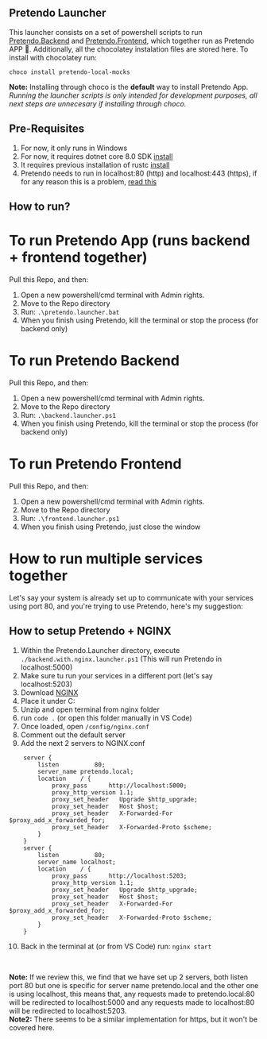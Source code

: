 ## Pretendo Launcher 
This launcher consists on a set of powershell scripts to run [Pretendo.Backend](https://github.com/Bengie23/Pretendo.Backend) and [Pretendo.Frontend](https://github.com/Bengie23/Pretendo_Frontend), which together run as Pretendo APP 🐼. Additionally, all the chocolatey instalation files are stored here.
 To install with chocolatey run:  
```
choco install pretendo-local-mocks
```
**Note:** Installing through choco is the **default** way to install Pretendo App. *Running the launcher scripts is only intended for development purposes, all next steps are unnecesary if installing through choco.*

## Pre-Requisites
1. For now, it only runs in Windows
2. For now, it requires dotnet core 8.0 SDK [install](https://dotnet.microsoft.com/en-us/download/dotnet/8.0)
3. It requires previous installation of rustc [install](https://www.rust-lang.org/tools/install)
4. Pretendo needs to run in localhost:80 (http) and localhost:443 (https), if for any reason this is a problem, [read this](#how-to-run-multiple-services-together)
## How to run?
# To run Pretendo App (runs backend + frontend together)

Pull this Repo, and then:
1. Open a new powershell/cmd terminal with Admin rights.
2. Move to the Repo directory
3. Run:  `.\pretendo.launcher.bat`
4. When you finish using Pretendo, kill the terminal or stop the process (for backend only)

# To run Pretendo Backend

Pull this Repo, and then:
1. Open a new powershell/cmd terminal with Admin rights.
2. Move to the Repo directory
3. Run:  `.\backend.launcher.ps1 `
4. When you finish using Pretendo, kill the terminal or stop the process (for backend only)

# To run Pretendo Frontend

Pull this Repo, and then:
1. Open a new powershell/cmd terminal with Admin rights.
2. Move to the Repo directory
3. Run:  `.\frontend.launcher.ps1 `
4. When you finish using Pretendo, just close the window

# How to run multiple services together
Let's say your system is already set up to communicate with your services using port 80, and you're trying to use Pretendo, here's my suggestion:
   ## How to setup Pretendo + NGINX
   1. Within the Pretendo.Launcher directory, execute `./backend.with.nginx.launcher.ps1` (This will run Pretendo in localhost:5000)
   2. Make sure tu run your services in a different port (let's say localhost:5203)
   3. Download [NGINX](https://nginx.org/download/nginx-1.27.4.zip)
   4. Place it under C:
   5. Unzip and open terminal from nginx folder
   6. run `code .` (or open this folder manually in VS Code)
   7. Once loaded, open `/config/nginx.conf`
   8. Comment out the default server
   9. Add the next 2 servers to NGINX.conf
    
```
    server {
        listen          80;
        server_name pretendo.local;
        location    / {
            proxy_pass      http://localhost:5000;
            proxy_http_version 1.1;
            proxy_set_header   Upgrade $http_upgrade;
            proxy_set_header   Host $host;
            proxy_set_header   X-Forwarded-For $proxy_add_x_forwarded_for;
            proxy_set_header   X-Forwarded-Proto $scheme;
        }
    }
    server {
        listen          80;
        server_name localhost;
        location    / {
            proxy_pass      http://localhost:5203;
            proxy_http_version 1.1;
            proxy_set_header   Upgrade $http_upgrade;
            proxy_set_header   Host $host;
            proxy_set_header   X-Forwarded-For $proxy_add_x_forwarded_for;
            proxy_set_header   X-Forwarded-Proto $scheme;
        }
    }
```
  10. Back in the terminal at (or from VS Code) run: `nginx start`
  <br>

**Note:** If we review this, we find that we have set up 2 servers, both listen port 80 but one is specific for server name pretendo.local and the other one is using localhost, this means that, any requests made to pretendo.local:80 will be redirected to localhost:5000 and any requests made to localhost:80 will be redirected to localhost:5203.
<br>
**Note2:** There seems to be a similar implementation for https, but it won't be covered here.
